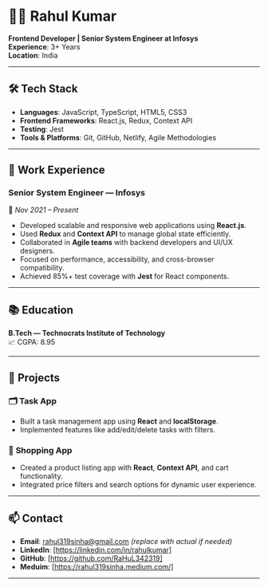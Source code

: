 # 👨‍💻 Rahul Kumar

**Frontend Developer | Senior System Engineer at Infosys**  
**Experience**: 3+ Years  
**Location**: India

---

## 🛠 Tech Stack

- **Languages**: JavaScript, TypeScript, HTML5, CSS3
- **Frontend Frameworks**: React.js, Redux, Context API
- **Testing**: Jest
- **Tools & Platforms**: Git, GitHub, Netlify, Agile Methodologies

---

## 💼 Work Experience

### **Senior System Engineer — Infosys**
📅 *Nov 2021 – Present*  
- Developed scalable and responsive web applications using **React.js**.
- Used **Redux** and **Context API** to manage global state efficiently.
- Collaborated in **Agile teams** with backend developers and UI/UX designers.
- Focused on performance, accessibility, and cross-browser compatibility.
- Achieved 85%+ test coverage with **Jest** for React components.

---

## 📚 Education

**B.Tech — Technocrats Institute of Technology**  
📈 CGPA: 8.95

---

## 🚀 Projects

### 🗂️ **Task App**
- Built a task management app using **React** and **localStorage**.
- Implemented features like add/edit/delete tasks with filters.

### 🛒 **Shopping App**
- Created a product listing app with **React**, **Context API**, and cart functionality.
- Integrated price filters and search options for dynamic user experience.

---

## 📫 Contact

- **Email**: rahul319sinha@gmail.com *(replace with actual if needed)*
- **LinkedIn**: [https://linkedin.com/in/rahulkumar]
- **GitHub**: [https://github.com/RaHuL342319]
- **Meduim**: [https://rahul319sinha.medium.com/]

---
